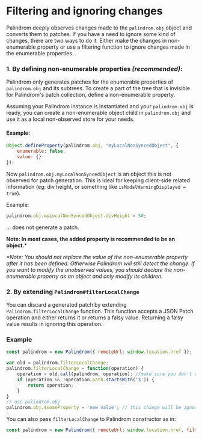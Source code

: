 # Filtering and ignoring changes

Palindrom deeply observes changes made to the `palindrom.obj` object and converts them to patches. If you have a need to ignore some kind of changes, there are two ways to do it. Either make the changes in non-enumerable property or use a filtering function to ignore changes made in the enumerable properties.

### 1. By defining non-enumerable properties _(recommended)_:

Palindrom only generates patches for the enumerable properties of `palindrom.obj` and its subtrees. To create a part of the tree that is invisible for Palindrom's patch collection, define a non-enumerable property.

Assuming your Palindrom instance is instantiated and your `palindrom.obj` is ready, you can create a non-enumerable object child in `palindrom.obj` and use it as a local non-observed store for your needs.

#### Example:

```js
Object.defineProperty(palindrom.obj, "myLocalNonSyncedObject", {
    enumerable: false,
    value: {}
});
```
Now `palindrom.obj.myLocalNonSyncedObject` is an object this is not observed for patch generation. This is ideal for keeping client-side related information (eg: div height, or something like `isModalWarningDisplayed = true`).

Example:

```js
palindrom.obj.myLocalNonSyncedObject.divHeight = 50;
```
... does not generate a patch.

**Note:  In most cases, the added property is recommended to be an object.***

_*Note: You should not replace the value of the non-enumerable property after it has been defined. Otherwise Palindrom will still detect the change. If you want to modify the unobserved values, you should declare the non-enumerable property as an object and only modify its children._

### 2. By extending `Palindrom#filterLocalChange`

You can discard a generated patch by extending `Palindrom.filterLocalChange` function. This function accepts a JSON Patch operation and either returns it or returns a falsy value. Returning a falsy value results in ignoring this operation.

### Example

```js
const palindrom = new Palindrom({ remoteUrl: window.location.href });

var old = palindrom.filterLocalChange;
palindrom.filterLocalChange = function(operation) {
    operation = old.call(palindrom, operation); //make sure you don't overwrite other filters
    if (operation && !operation.path.startsWith('$')) {
        return operation;
    }
}
// use palindrom.obj
palindrom.obj.$someProperty = 'new value'; // this change will be ignored and will not reach the server
```
You can also pass `filterLocalChange` to Palindrom constructor as in:

```js
const palindrom = new Palindrom({ remoteUrl: window.location.href, filterLocalChange: op => !op.path.startsWith('$') && op });
```
